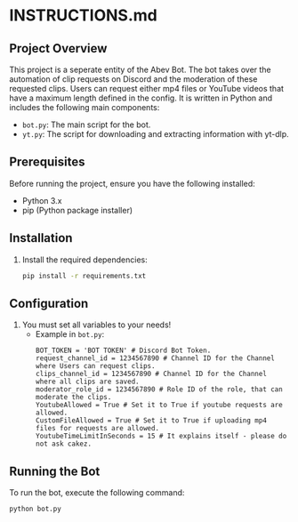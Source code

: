 # INSTRUCTIONS.md

## Project Overview

This project is a seperate entity of the Abev Bot. 
The bot takes over the automation of clip requests on Discord and the moderation of these requested clips.
Users can request either mp4 files or YouTube videos that have a maximum length defined in the config.
It is written in Python and includes the following main components:
- `bot.py`: The main script for the bot.
- `yt.py`: The script for downloading and extracting information with yt-dlp.

## Prerequisites

Before running the project, ensure you have the following installed:
- Python 3.x
- pip (Python package installer)

## Installation

1. Install the required dependencies:
    ```sh
    pip install -r requirements.txt
    ```

## Configuration

1. You must set all variables to your needs!
    - Example in `bot.py`:
        ```
        BOT_TOKEN = 'BOT TOKEN' # Discord Bot Token.
        request_channel_id = 1234567890 # Channel ID for the Channel where Users can request clips.
        clips_channel_id = 1234567890 # Channel ID for the Channel where all clips are saved.
        moderator_role_id = 1234567890 # Role ID of the role, that can moderate the clips.
        YoutubeAllowed = True # Set it to True if youtube requests are allowed.
        CustomFileAllowed = True # Set it to True if uploading mp4 files for requests are allowed.
        YoutubeTimeLimitInSeconds = 15 # It explains itself - please do not ask cakez.
        ```

## Running the Bot

To run the bot, execute the following command:
```sh
python bot.py
```